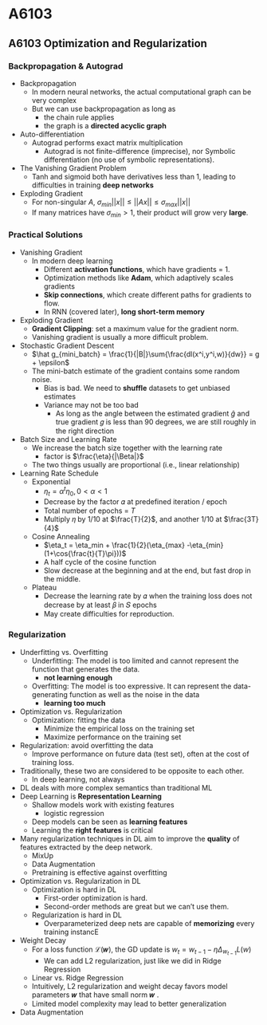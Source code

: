 # A6103

## A6103 Optimization and Regularization 

### Backpropagation & Autograd
- Backpropagation
  - In modern neural networks, the actual computational graph can be very complex
  - But we can use backpropagation as long as
    - the chain rule applies
    - the graph is a **directed acyclic graph**
- Auto-differentiation
  - Autograd performs exact matrix multiplication
    - Autograd is not finite-difference (imprecise), nor Symbolic differentiation (no use of symbolic representations). 
- The Vanishing Gradient Problem
  - Tanh and sigmoid both have derivatives less than 1, leading to difficulties in training **deep networks**
- Exploding Gradient
  - For non-singular $A$, $\sigma_{min}||x||\le||Ax||\le\sigma_{max}||x||$
  - If many matrices have $\sigma_{min}>1$, their product will grow very **large**.

### Practical Solutions
- Vanishing Gradient
  - In modern deep learning
    - Different **activation functions**, which have gradients = 1.
    - Optimization methods like **Adam**, which adaptively scales gradients
    - **Skip connections**, which create different paths for gradients to flow.
    - In RNN (covered later), **long short-term memory**
- Exploding Gradient
  - **Gradient Clipping**: set a maximum value for the gradient norm.
  - Vanishing gradient is usually a more difficult problem.
- Stochastic Gradient Descent
  - $\hat g_{mini_batch} = \frac{1}{|B|}\sum{\frac{dl(x^i,y^i,w)}{dw}} = g + \epsilon$
  - The mini-batch estimate of the gradient contains some random noise.
    - Bias is bad. We need to **shuffle** datasets to get unbiased estimates
    - Variance may not be too bad
      - As long as the angle between the estimated gradient $\hat g$ and true gradient 𝑔 is less than 90 degrees, we are still roughly in the right direction
- Batch Size and Learning Rate
  - We increase the batch size together with the learning rate 
    - factor is $\frac{\eta}{|\Beta|}$
  - The two things usually are proportional (i.e., linear relationship)
- Learning Rate Schedule
  - Exponential
    - $\eta_t = \alpha^t \eta_0, 0<\alpha<1$
    - Decrease by the factor 𝛼 at predefined iteration / epoch
    - Total number of epochs = $T$
    - Multiply 𝜂 by 1/10 at $\frac{T}{2}$, and another 1/10 at $\frac{3T}{4}$
  - Cosine Annealing
    - $\eta_t = \eta_min + \frac{1}{2}(\eta_{max} -\eta_{min}(1+\cos{\frac{t}{T}\pi}))$
    - A half cycle of the cosine function
    - Slow decrease at the beginning  and at the end, but fast drop in the middle.
  - Plateau
    - Decrease the learning rate by 𝛼 when the training loss does not decrease by at least 𝛽 in 𝑆 epochs
    - May create difficulties for reproduction.

### Regularization
- Underfitting vs. Overfitting
  - Underfitting: The model is too limited and cannot represent the function that generates the data.
    - **not learning enough**
  - Overfitting: The model is too expressive. It can represent the data-generating function as well as the noise in the data
    - **learning too much**
- Optimization vs. Regularization
  - Optimization: fitting the data
    - Minimize the empirical loss on the training set
    - Maximize performance on the training set
- Regularization: avoid overfitting the data
  - Improve performance on future data (test set), often at the cost of training loss.
- Traditionally, these two are considered to be opposite to each other.
  - In deep learning, not always
- DL deals with more complex semantics than traditional ML
- Deep Learning is **Representation Learning**
  - Shallow models work with existing features
    - logistic regression
  - Deep models can be seen as **learning features**
  - Learning the **right features** is critical
- Many regularization techniques in DL aim to improve the **quality** of features extracted by the deep network.
  - MixUp
  - Data Augmentation
  - Pretraining is effective against overfitting
- Optimization vs. Regularization in DL
  -  Optimization is hard in DL
     -  First-order optimization is hard.
     -  Second-order methods are great but we can’t use them.
  - Regularization is hard in DL
    - Overparameterized deep nets are capable of **memorizing** every training instancE
- Weight Decay  
  - For a loss function ℒ(𝒘), the GD update is $w_t = w_{t-1} - \eta\Delta_{w_{t-1}}L(w)$
    - We can add L2 regularization, just like we did in Ridge Regression
  - Linear vs. Ridge Regression
  - Intuitively, L2 regularization and weight decay favors model parameters 𝒘 that have small norm 𝒘 . 
  - Limited model complexity may lead to better generalization 
- Data Augmentation